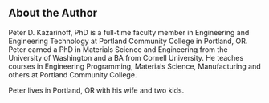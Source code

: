 
## About the Author
Peter D. Kazarinoff, PhD is a full-time faculty member in Engineering and Engineering Technology at Portland Community College in Portland, OR. Peter earned a PhD in Materials Science and Engineering from the University of Washington and a BA from Cornell University. He teaches courses in Engineering Programming, Materials Science, Manufacturing and others at Portland Community College.

Peter lives in Portland, OR with his wife and two kids.
 


